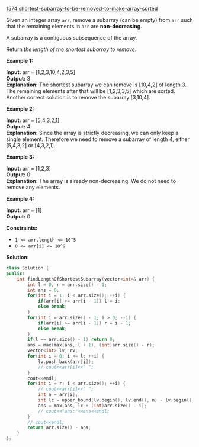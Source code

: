[1574.shortest-subarray-to-be-removed-to-make-array-sorted](https://leetcode.com/problems/shortest-subarray-to-be-removed-to-make-array-sorted/)  

Given an integer array `arr`, remove a subarray (can be empty) from `arr` such that the remaining elements in `arr` are **non-decreasing**.

A subarray is a contiguous subsequence of the array.

Return _the length of the shortest subarray to remove_.

**Example 1:**

  
**Input:** arr = \[1,2,3,10,4,2,3,5\]  
**Output:** 3  
**Explanation:** The shortest subarray we can remove is \[10,4,2\] of length 3. The remaining elements after that will be \[1,2,3,3,5\] which are sorted.  
Another correct solution is to remove the subarray \[3,10,4\].

**Example 2:**

  
**Input:** arr = \[5,4,3,2,1\]  
**Output:** 4  
**Explanation:** Since the array is strictly decreasing, we can only keep a single element. Therefore we need to remove a subarray of length 4, either \[5,4,3,2\] or \[4,3,2,1\].  

**Example 3:**

  
**Input:** arr = \[1,2,3\]  
**Output:** 0  
**Explanation:** The array is already non-decreasing. We do not need to remove any elements.  

**Example 4:**

  
**Input:** arr = \[1\]  
**Output:** 0  

**Constraints:**

*   `1 <= arr.length <= 10^5`
*   `0 <= arr[i] <= 10^9`  



**Solution:**  

```cpp
class Solution {
public:
    int findLengthOfShortestSubarray(vector<int>& arr) {
        int l = 0, r = arr.size() - 1;
        int ans = 0;
        for(int i = 1; i < arr.size(); ++i) {
            if(arr[i] >= arr[i - 1]) l = i;
            else break;
        }
        for(int i = arr.size() - 1; i > 0; --i) {
            if(arr[i] >= arr[i - 1]) r = i - 1;
            else break;
        }
        if(l == arr.size() - 1) return 0;
        ans = max(max(ans, l + 1), (int)arr.size() - r);
        vector<int> lv, rv;
        for(int i = 0; i <= l; ++i) {
            lv.push_back(arr[i]);
            // cout<<arr[i]<<" ";
        }
        cout<<endl;
        for(int i = r; i < arr.size(); ++i) {
            // cout<<arr[i]<<" "; 
            int n = arr[i];
            int lc = upper_bound(lv.begin(), lv.end(), n) - lv.begin();
            ans = max(ans, lc + (int)arr.size() - i);
            // cout<<"ans:"<<ans<<endl;
        }
        // cout<<endl;
        return arr.size() - ans;
    }
};
```
      